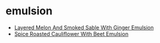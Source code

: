 # emulsion

 * [Layered Melon And Smoked Sable With Ginger Emulsion](../../index/l/layered-melon-and-smoked-sable-with-ginger-emulsion-243618.json)
 * [Spice Roasted Cauliflower With Beet Emulsion](../../index/s/spice-roasted-cauliflower-with-beet-emulsion-230322.json)
